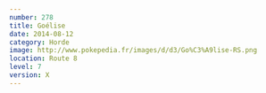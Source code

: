 ```yaml
---
number: 278
title: Goélise
date: 2014-08-12
category: Horde
image: http://www.pokepedia.fr/images/d/d3/Go%C3%A9lise-RS.png
location: Route 8
level: 7
version: X
---
```

